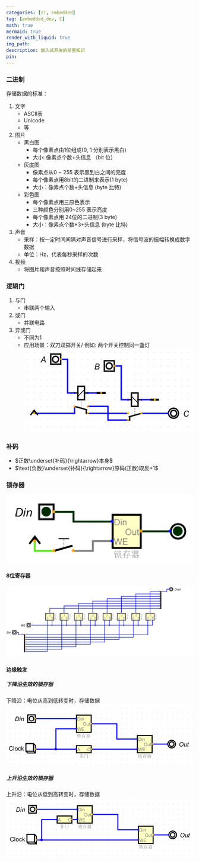 ```yaml
---
categories: [IT, Embedded]
tag: [embedded_dev, C]
math: true
mermaid: true
render_with_liquid: true
img_path: 
description: 嵌入式开发的前置知识
pin: 
---
```


### 二进制
存储数据的标准：  
1. 文字
    * ASCII表
    * Unicode
    * 等
2. 图片
    * 黑白图
        * 每个像素点由1位组成(0, 1 分别表示黑白)
        * 大小: 像素点个数+头信息 （bit 位）
    * 灰度图
        * 像素点从0 ~ 255 表示黑到白之间的亮度
        * 每个像素点用8bit的二进制来表示(1 byte)
        * 大小：像素点个数+头信息 (byte 比特)
    * 彩色图
        * 每个像素点用三原色表示
        * 三种颜色分别用0~255 表示亮度
        * 每个像素点用 24位的二进制(3 byte)
        * 大小：像素点个数*3+头信息 (byte 比特)
3. 声音
    * 采样：按一定时间间隔对声音信号进行采样，将信号波的振幅转换成数字数据
    * 单位：Hz，代表每秒采样的次数
4. 视频
    * 将图片和声音按照时间线存储起来


### 逻辑门

1. 与门
    * 串联两个输入
2. 或门
    * 并联电路
3. 异或门
    * 不同为1
    * 应用场景：双刀双掷开关/ 例如: 两个开关控制同一盏灯
![](https://raw.githubusercontent.com/MarkDeanZHQ/ImageHost/main/markdeanzhq.github.io/_posts/application/嵌入式/2024-08-23-计算机原理-模拟电路.md/135765507021015.png)

### 补码
* $正数\underset{补码}{\rightarrow}本身$
* $\text{负数}\underset{补码}{\rightarrow}原码(正数)取反+1$

### 锁存器
![](https://raw.githubusercontent.com/MarkDeanZHQ/ImageHost/main/markdeanzhq.github.io/_posts/application/嵌入式/2024-08-23-计算机原理-模拟电路.md/379507296444862.png)

#### 8位寄存器
![](https://raw.githubusercontent.com/MarkDeanZHQ/ImageHost/main/markdeanzhq.github.io/_posts/application/嵌入式/2024-08-23-计算机原理-模拟电路.md/144077761674120.png)

#### 边缘触发

##### 下降沿生效的锁存器
下降沿：电位从高到低转变时，存储数据  
![](https://raw.githubusercontent.com/MarkDeanZHQ/ImageHost/main/markdeanzhq.github.io/_posts/application/嵌入式/2024-08-23-计算机原理-模拟电路.md/571610534318181.png)

##### 上升沿生效的锁存器
上升沿：电位从低到高转变时，存储数据  
![](https://raw.githubusercontent.com/MarkDeanZHQ/ImageHost/main/markdeanzhq.github.io/_posts/application/嵌入式/2024-08-23-计算机原理-模拟电路.md/25781190638221.png)


